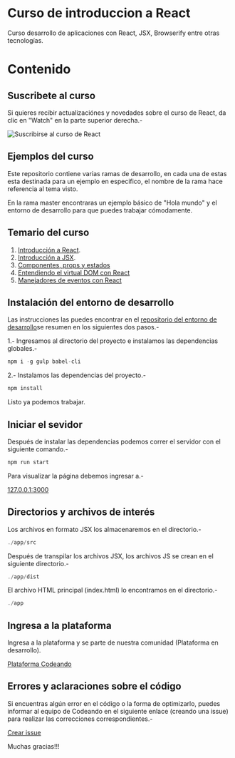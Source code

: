 Curso de introduccion a React
===

Curso desarrollo de aplicaciones con React, JSX, Browserify entre otras tecnologías.

# Contenido

## Suscribete al curso

Si quieres recibir actualizaciónes y novedades sobre el curso de React, da clic en "Watch" en la parte superior derecha.-

![Suscribirse al curso de React](http://blog.codeando.org/img/github.png)

## Ejemplos del curso

Este repositorio contiene varias ramas de desarrollo, en cada una de estas esta destinada para un ejemplo en especifico, el nombre de la rama hace referencia al tema visto.

En la rama master encontraras un ejemplo básico de "Hola mundo" y el entorno de desarrollo para que puedes trabajar cómodamente.

## Temario del curso

1. [Introducción a React](http://blog.codeando.org/articulos/introduccion-a-react-creando-aplicacion-basica.html).
2. [Introducción a JSX](http://blog.codeando.org/articulos/introduccion-a-jsx.html).
3. [Componentes, props y estados](http://blog.codeando.org/articulos/componentes-props-y-estados-con-react.html)
4. [Entendiendo el virtual DOM con React](http://blog.codeando.org/articulos/entendiendo-el-virtual-dom-en-react.html)
5. [Manejadores de eventos con React](http://blog.codeando.org/articulos/manejadores-de-eventos-con-react.html)

## Instalación del entorno de desarrollo

Las instrucciones las puedes encontrar en el [repositorio del entorno de desarrollo](https://github.com/Codeandomx/development-environment-react)se resumen en los siguientes dos pasos.-

1.- Ingresamos al directorio del proyecto e instalamos las dependencias globales.-

```js
npm i -g gulp babel-cli
```

2.- Instalamos las dependencias del proyecto.-

```js
npm install
```

Listo ya podemos trabajar.

## Iniciar el sevidor

Después de instalar las dependencias podemos correr el servidor con el siguiente comando.-

```js
npm run start
```

Para visualizar la página debemos ingresar a.-

[127.0.0.1:3000](http://127.0.0.1:3000)

## Directorios y archivos de interés

Los archivos en formato JSX los almacenaremos en el directorio.-

```js
./app/src
```

Después de transpilar los archivos JSX, los archivos JS se crean en el siguiente directorio.-

```js
./app/dist
```

El archivo HTML principal (index.html) lo encontramos en el directorio.-

```js
./app
```

## Ingresa a la plataforma

Ingresa a la plataforma y se parte de nuestra comunidad (Plataforma en desarrollo).

[Plataforma Codeando](http://codeando.org)

## Errores y aclaraciones sobre el código

Si encuentras algún error en el código o la forma de optimizarlo, puedes informar al equipo de Codeando en el siguiente enlace (creando una issue) para realizar las correcciones correspondientes.-

[Crear issue](https://github.com/codeandomx/curso-de-introduccion-a-react/issues)

Muchas gracias!!!